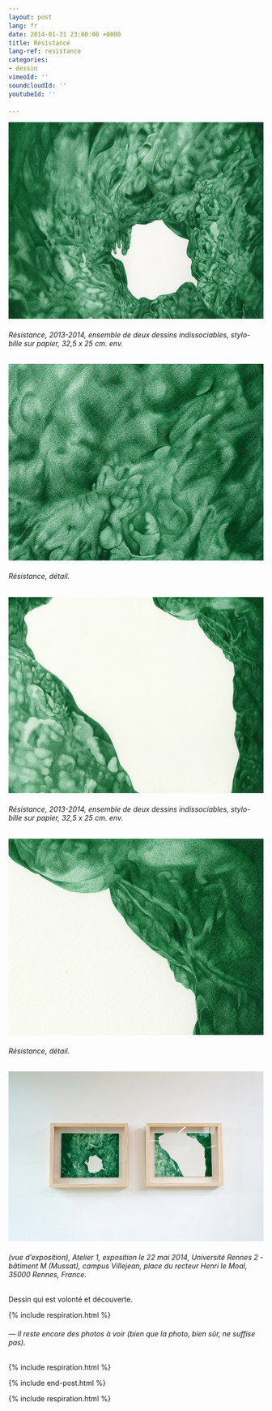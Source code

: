 ```yaml
---
layout: post
lang: fr
date: 2014-01-31 23:00:00 +0000
title: Résistance
lang-ref: resistance
categories:
- dessin
vimeoId: ''
soundcloudId: ''
youtubeId: ''

---
```

![](/imgs/d-04-scan01-300-up.jpg)

###### _Résistance_, 2013-2014, ensemble de deux dessins indissociables, stylo-bille sur papier, 32,5 x 25 cm. env.

![](/imgs/d-04-scan01-300-det-up.jpg)

###### _Résistance_, détail.

![](/imgs/d-04-scan02-300-up.jpg)

###### _Résistance_, 2013-2014, ensemble de deux dessins indissociables, stylo-bille sur papier, 32,5 x 25 cm. env.

![](/imgs/d-04-scan02-300-det-up.jpg)

###### _Résistance_, détail.

![](/imgs/dsc_5713-11-up.jpg)

###### (vue d’exposition), _Atelier 1_, exposition le 22 mai 2014, Université Rennes 2 - bâtiment M (Mussat), campus Villejean, place du recteur Henri le Moal, 35000 Rennes, France.

Dessin qui est volonté et découverte.

{% include respiration.html %}

###### _— Il reste encore des photos à voir (bien que la photo, bien sûr, ne suffise pas)._

{% include respiration.html %}

{% include end-post.html %}

{% include respiration.html %}